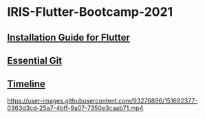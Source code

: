 # IRIS-Flutter-Bootcamp-2021

## [Installation Guide for Flutter](https://flutter.dev/docs/get-started/install)

## [Essential Git](https://github.com/IRIS-NITK/IRIS-RoR-Bootcamp-2020/blob/main/essential_git.md)

## [Timeline](/general/timeline.md)


https://user-images.githubusercontent.com/93276896/151692377-0363d3cd-25a7-4bff-9a07-7350e3caab71.mp4

